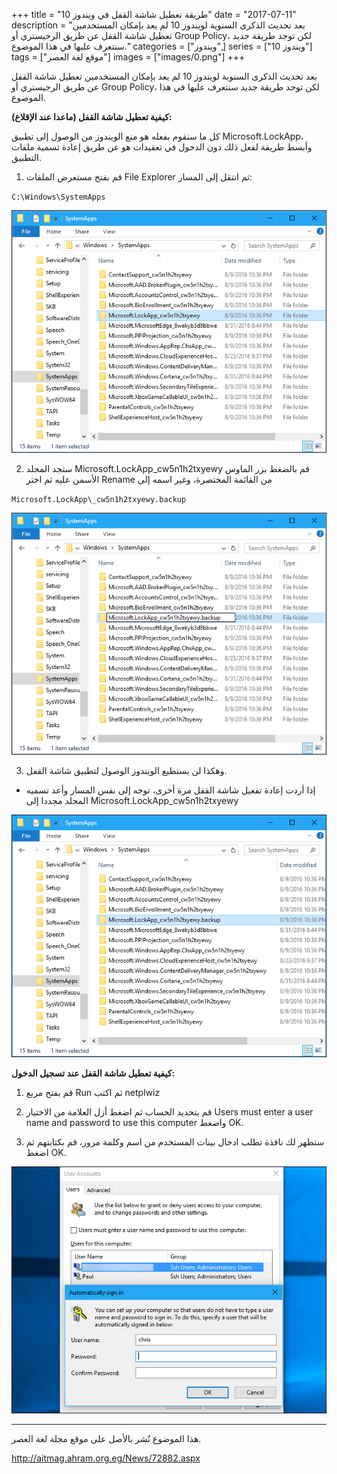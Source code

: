 +++
title = "طريقة تعطيل شاشة القفل في ويندوز 10"
date = "2017-07-11"
description = "بعد تحديث الذكرى السنوية لويندوز 10 لم يعد بإمكان المستخدمين تعطيل شاشة القفل عن طريق الرجيستري أو Group Policy، لكن توجد طريقة جديد سنتعرف عليها في هذا الموضوع."
categories = ["ويندوز",]
series = ["ويندوز 10"]
tags = ["موقع لغة العصر"]
images = ["images/0.png"]
+++

بعد تحديث الذكرى السنوية لويندوز 10 لم يعد بإمكان المستخدمين تعطيل شاشة القفل عن طريق الرجيستري أو Group Policy، لكن توجد طريقة جديد سنتعرف عليها في هذا الموضوع.

**كيفية تعطيل شاشة القفل (ماعدا عند الإقلاع):**

كل ما سنقوم بفعله هو منع الويندوز من الوصول إلى تطبيق Microsoft.LockApp، وأبسط طريقة لفعل ذلك دون الدخول في تعقيدات هو عن طريق إعادة تسمية ملفات التطبيق.

1. قم بفتح مستعرض الملفات File Explorer ثم انتقل إلى المسار:

`C:\Windows\SystemApps`

![1](images/1.png)

2. ستجد المجلد Microsoft.LockApp\_cw5n1h2txyewy قم بالضغط بزر الماوس الأسمن عليه ثم اختر Rename من القائمة المختصرة، وغير اسمه إلى

`Microsoft.LockApp\_cw5n1h2txyewy.backup`

![2](images/2.png)

3. وهكذا لن يستطيع الويندوز الوصول لتطبيق شاشة القفل.

- إذا أردت إعادة تفعيل شاشة القفل مرة أخرى، توجه إلى نفس المسار وأعد تسميه المجلد مجددا إلى Microsoft.LockApp\_cw5n1h2txyewy

![3](images/3.png)

**كيفية تعطيل شاشة القفل عند تسجيل الدخول:**

1. قم بفتح مربع Run ثم اكتب netplwiz

2. قم بتحديد الحساب ثم اضغط أزل العلامة من الاختيار Users must enter a user name and password to use this computer واضغط OK.

3. ستظهر لك نافذة تطلب ادخال بينات المستخدم من اسم وكلمة مرور، قم بكتابتهم ثم اضغط OK.

![4](images/4.png)

---
هذا الموضوع نٌشر باﻷصل على موقع مجلة لغة العصر.

http://aitmag.ahram.org.eg/News/72882.aspx